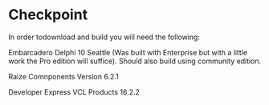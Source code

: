 # Checkpoint
In order todownload and build you will need the following:

Embarcadero Delphi 10 Seattle (Was built with Enterprise but with a little work the Pro edition will suffice).
Should also build using community edition.

Raize Comnponents Version 6.2.1

Developer Express VCL Products 16.2.2
